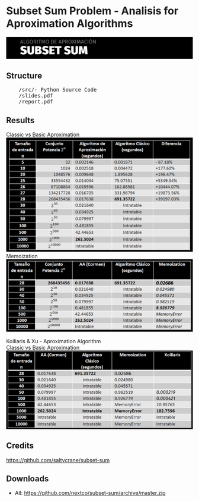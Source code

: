 # Subset Sum Problem - Analisis for Aproximation Algorithms

![](img/title.png)<br/>


## Structure
<pre>
	/src/- Python Source Code
	/slides.pdf
	/report.pdf
</pre>


## Results
Classic vs Basic Aproximation<br/>
![](img/results.png)<br/>
Memoization<br/>
![](img/results-a.png)<br/>

Koiliaris & Xu - Aproximation Algorithm<br/>
Classic vs Basic Aproximation<br/>
![](img/results-b.png)<br/>

## Credits
https://github.com/saltycrane/subset-sum

## Downloads
- All: https://github.com/nextco/subset-sum/archive/master.zip
